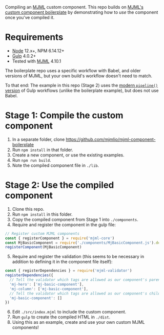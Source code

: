 Compiling an [MJML](https://github.com/mjmlio/mjml) custom component. This repo builds on [MJML's custom component boilerplate](https://github.com/mjmlio/mjml-component-boilerplate) by demonstrating how to *use* the component once you've compiled it.

# Requirements

* [Node](https://nodejs.org/en/download/) 12.x+, NPM 6.14.12+
* [Gulp](https://gulpjs.com/docs/en/getting-started/quick-start) 4.0.2+
* Tested with [MJML](https://github.com/mjmlio/mjml/releases) 4.10.1

The boilerplate repo uses a specific workflow with Babel, and older versions of MJML, but your own build's workflow doesn't need to match.

To that end: The example in this repo (Stage 2) uses the [modern `pipeline()` version](https://github.com/gulpjs/gulp/discussions/2586) of Gulp workflows (unlike the boilerplate example), but does not use Babel.

# Stage 1: Compile the custom component

1. In a separate folder, clone https://github.com/mjmlio/mjml-component-boilerplate
2. Run `npm install` in that folder.
3. Create a new component, or use the existing examples.
4. Run `npm run build`.
5. Note the compiled component file in `./lib`.

# Stage 2: Use the compiled component

1. Clone this repo.
2. Run `npm install` in this folder.
3. Copy the compiled component from Stage 1 into `./components`.
4. Require and register the component in the gulp file:

```js
// Register custom MJML components
const { registerComponent } = require('mjml-core')
const MjBasicComponent = require('./components/MjBasicComponent.js').default
registerComponent(MjBasicComponent)
```

5. Require and register the validation (this seems to be necessary in addition
to defining it in the component file itself):

```js
const { registerDependencies } = require('mjml-validator')
registerDependencies({
  // Tell the validator which tags are allowed as our component's parent
  'mj-hero': ['mj-basic-component'],
  'mj-column': ['mj-basic-component'],
  // Tell the validator which tags are allowed as our component's children
  'mj-basic-component': []
})
```

6. Edit `./src/index.mjml` to include the custom component.
7. Run `gulp` to create the compiled HTML in `./dist`.
8. Using this as an example, create and use your own custom MJML components!

